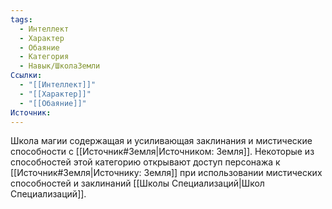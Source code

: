 ```yaml
---
tags:
  - Интеллект
  - Характер
  - Обаяние
  - Категория
  - Навык/ШколаЗемли
Ссылки:
  - "[[Интеллект]]"
  - "[[Характер]]"
  - "[[Обаяние]]"
Источник:
---
```

Школа магии содержащая и усиливающая заклинания и мистические способности с [[Источник#Земля|Источником: Земля]]. Некоторые из способностей этой категорию открывают доступ персонажа к [[Источник#Земля|Источнику: Земля]] при использовании мистических способностей и заклинаний [[Школы Специализаций|Школ Специализаций]]. 